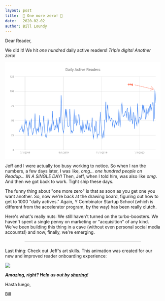 ```yaml
---
layout: post
title:  💯 One more zero! 💯
date:   2020-02-02
author: Bill Loundy
---
```


<p> Dear Reader, </p> <p> We did it! We hit <em>one hundred</em> daily active readers! <em>Triple digits! Another zero!</em> </p> <p> <img src="/pics/aaactive.png" style="display:block;margin:0 auto;max-width:100%;"> </p> <p> Jeff and I were actually too busy working to notice. So when I ran the numbers, a few days later, I was like, <em>omg... one hundred people on Readup... IN A SINGLE DAY!</em> Then, Jeff, when I told him, was also like <em>omg</em>. And then we got back to work. Tight ship these days. </p> <p> The funny thing about "one more zero" is that as soon as you get one you want another. So, now we're back at the drawing board, figuring out how to get to 1000 "daily actives." Again, Y Combinator Startup School (which is different from the accelerator program, by the way) has been really clutch. </p> <p> Here's what's really nuts: We still haven't turned on the turbo-boosters. We haven't spent a single penny on marketing or "acquisition" of any kind. We've been building this thing in a cave (without even personal social media accounts!) and now, finally, we're emerging. </p> <div style="width:75%;margin:1.5em auto;border-bottom:1px solid #ccc;"></div> <p> Last thing: Check out Jeff's art skills. This animation was created for our new and improved reader onboarding experience: </p> <p> <a href="https://twitter.com/ReadupDotCom/status/1224082058831515649"> <img src="https://static.readup.com/media/welcome-splash-20-fps.gif" style="display:block;margin:0 auto;max-width:100%;"> </a> </p> <p> <em><strong>Amazing, right? Help us out by <a href="https://twitter.com/ReadupDotCom/status/1224082058831515649">sharing</a>!</strong></em> </p> <p> Hasta luego, </p> <p> Bill </p>